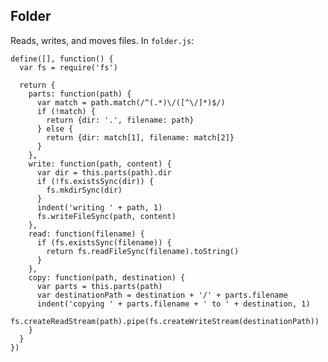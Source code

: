 Folder
------

Reads, writes, and moves files. In `folder.js`:

    define([], function() {
      var fs = require('fs')

      return {
        parts: function(path) {
          var match = path.match(/^(.*)\/([^\/]*)$/)
          if (!match) {
            return {dir: '.', filename: path}
          } else {
            return {dir: match[1], filename: match[2]}
          }
        },
        write: function(path, content) {
          var dir = this.parts(path).dir
          if (!fs.existsSync(dir)) {
            fs.mkdirSync(dir)
          }
          indent('writing ' + path, 1)
          fs.writeFileSync(path, content)
        },
        read: function(filename) {
          if (fs.existsSync(filename)) {
            return fs.readFileSync(filename).toString()
          }
        },
        copy: function(path, destination) {
          var parts = this.parts(path)
          var destinationPath = destination + '/' + parts.filename
          indent('copying ' + parts.filename + ' to ' + destination, 1)
          fs.createReadStream(path).pipe(fs.createWriteStream(destinationPath))
        }
      }  
    })
